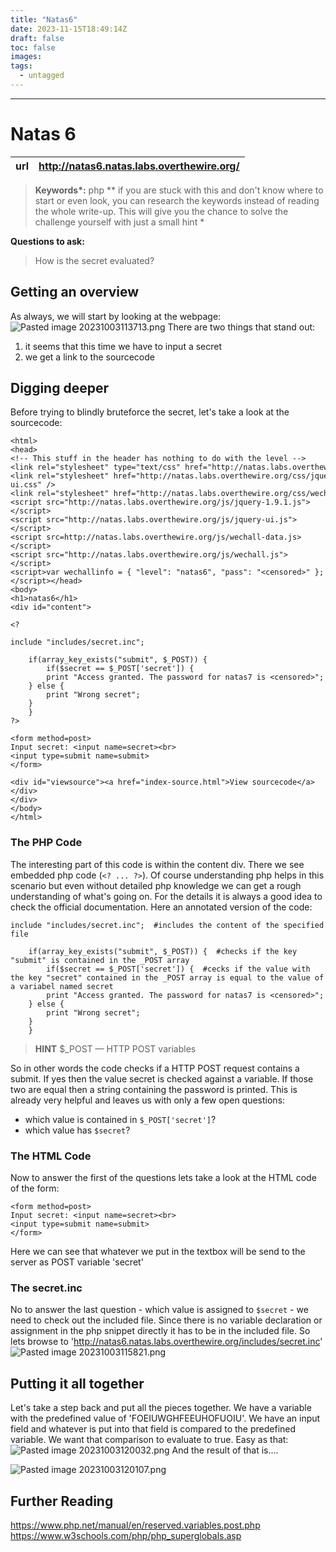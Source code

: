 ```yaml
---
title: "Natas6"
date: 2023-11-15T18:49:14Z
draft: false
toc: false
images:
tags: 
  - untagged
---
```

---
# Natas 6


| url | http://natas6.natas.labs.overthewire.org/ | 
|---| -- |

> **Keywords\*:** php
> *\*  if you are stuck with this and don't know where to start or even look, you can research the keywords instead of reading the whole write-up. This will give you the chance to solve the challenge yourself with just a small hint *

 **Questions to ask:**
> How is the secret evaluated?

## Getting an overview
As always, we will start by looking at the webpage:
![Pasted image 20231003113713.png](/Pasted%20image%2020231003113713.png)
There are two things that stand out:
1. it seems that this time we have to input a secret
2. we get a link to the sourcecode
## Digging deeper
Before trying to blindly bruteforce the secret, let's take a look at the sourcecode:
```
<html>  
<head>  
<!-- This stuff in the header has nothing to do with the level -->  
<link rel="stylesheet" type="text/css" href="http://natas.labs.overthewire.org/css/level.css">  
<link rel="stylesheet" href="http://natas.labs.overthewire.org/css/jquery-ui.css" />  
<link rel="stylesheet" href="http://natas.labs.overthewire.org/css/wechall.css" />  
<script src="http://natas.labs.overthewire.org/js/jquery-1.9.1.js"></script>  
<script src="http://natas.labs.overthewire.org/js/jquery-ui.js"></script>  
<script src=http://natas.labs.overthewire.org/js/wechall-data.js></script><script src="http://natas.labs.overthewire.org/js/wechall.js"></script>  
<script>var wechallinfo = { "level": "natas6", "pass": "<censored>" };</script></head>  
<body>  
<h1>natas6</h1>  
<div id="content">  
  
<?  
  
include "includes/secret.inc";  
  
    if(array_key_exists("submit", $_POST)) {  
        if($secret == $_POST['secret']) {  
        print "Access granted. The password for natas7 is <censored>";  
    } else {  
        print "Wrong secret";  
    }  
    }  
?>  
  
<form method=post>  
Input secret: <input name=secret><br>  
<input type=submit name=submit>  
</form>  
  
<div id="viewsource"><a href="index-source.html">View sourcecode</a></div>  
</div>  
</body>  
</html>
```
### The PHP Code
The interesting part of this code is within the content div. There we see embedded php code (`<? ... ?>`). 
Of course understanding php helps in this scenario but even without detailed php knowledge we can get a rough understanding of what's going on. For the details it is always a good idea to check the official documentation. 
Here an annotated version of the code:
```
include "includes/secret.inc";  #includes the content of the specified file
  
    if(array_key_exists("submit", $_POST)) {  #checks if the key "submit" is contained in the _POST array
        if($secret == $_POST['secret']) {  #cecks if the value with the key "secret" contained in the _POST array is equal to the value of a variabel named secret
        print "Access granted. The password for natas7 is <censored>";  
    } else {  
        print "Wrong secret";  
    }  
    }  
```

> **HINT** $\_POST — HTTP POST variables

So in other words the code checks if a HTTP POST request contains a submit. If yes then the value secret is checked against a variable. If those two are equal then a string containing the password is printed. 
This is already very helpful and leaves us with only a few open questions:
- which value is contained in `$_POST['secret']`?
- which value has `$secret`?
### The HTML Code
Now to answer the first of the questions lets take a look at the HTML code of the form:
```
<form method=post>  
Input secret: <input name=secret><br>  
<input type=submit name=submit>  
</form>
```

Here we can see that whatever we put in the textbox will be send to the server as POST variable 'secret'
### The secret.inc
No to answer the last question - which value is assigned to `$secret` - we need to check out the included file. Since there is no variable declaration or assignment in the php snippet directly it has to be in the included file. So lets browse to 'http://natas6.natas.labs.overthewire.org/includes/secret.inc'
![Pasted image 20231003115821.png](/Pasted%20image%2020231003115821.png)
## Putting it all together
Let's take a step back and put all the pieces together. 
We have a variable with the predefined value of 'FOEIUWGHFEEUHOFUOIU'. We have an input field and whatever is put into that field is compared to the predefined variable. We want that comparison to evaluate to true.
Easy as that:
![Pasted image 20231003120032.png](/Pasted%20image%2020231003120032.png)
And the result of that is....

![Pasted image 20231003120107.png](/Pasted%20image%2020231003120107.png)

## Further Reading
https://www.php.net/manual/en/reserved.variables.post.php
https://www.w3schools.com/php/php_superglobals.asp

